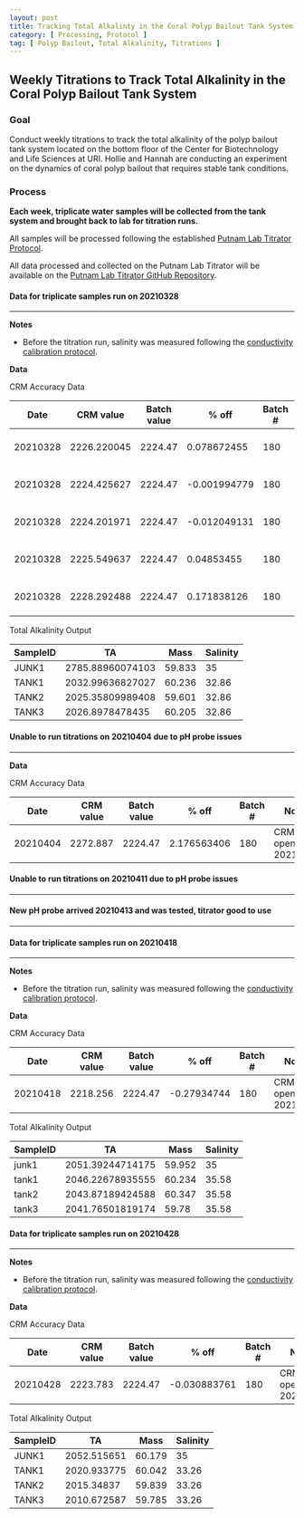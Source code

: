 ```yaml
---
layout: post
title: Tracking Total Alkalinty in the Coral Polyp Bailout Tank System
category: [ Processing, Protocol ]
tag: [ Polyp Bailout, Total Alkalinity, Titrations ]
---
```

## Weekly Titrations to Track Total Alkalinity in the Coral Polyp Bailout Tank System

### **Goal**
Conduct weekly titrations to track the total alkalinity of the polyp bailout tank system located on the bottom floor of the Center for Biotechnology and Life Sciences at URI. Hollie and Hannah are conducting an experiment on the dynamics of coral polyp bailout that requires stable tank conditions.

### **Process**

**Each week, triplicate water samples will be collected from the tank system and brought back to lab for titration runs.**

All samples will be processed following the established [Putnam Lab Titrator Protocol](https://github.com/Putnam-Lab/Lab_Management/blob/master/Lab_Resourses/Equipment_Protocols/Titrator_Protocols/Titrator_Protocol.md).

All data processed and collected on the Putnam Lab Titrator will be available on the [Putnam Lab Titrator GitHub Repository](https://github.com/Putnam-Lab/Titrator).


#### **Data for triplicate samples run on 20210328**
---

**Notes**
- Before the titration run, salinity was measured following the [conductivity calibration protocol](https://github.com/Putnam-Lab/Lab_Management/blob/master/Lab_Resourses/Equipment_Protocols/Orion_MultiParameter_Sensor_Protocol.md#Conductivity).

**Data**

CRM Accuracy Data

| Date     | CRM value   | Batch value | % off        | Batch # | Notes               |
|----------|-------------|-------------|--------------|---------|---------------------|
| 20210328 | 2226.220045 | 2224.47     | 0.078672455  | 180     | CRM opened 20210314 |
| 20210328 | 2224.425627 | 2224.47     | -0.001994779 | 180     | CRM opened 20210314 |
| 20210328 | 2224.201971 | 2224.47     | -0.012049131 | 180     | CRM opened 20210314 |
| 20210328 | 2225.549637 | 2224.47     | 0.04853455   | 180     | CRM opened 20210314 |
| 20210328 | 2228.292488 | 2224.47     | 0.171838126  | 180     | CRM opened 20210314 |


Total Alkalinity Output

| SampleID | TA               | Mass   | Salinity |
|----------|------------------|--------|----------|
| JUNK1    | 2785.88960074103 | 59.833 | 35       |
| TANK1    | 2032.99636827027 | 60.236 | 32.86    |
| TANK2    | 2025.35809989408 | 59.601 | 32.86    |
| TANK3    | 2026.8978478435  | 60.205 | 32.86    |


#### **Unable to run titrations on 20210404 due to pH probe issues**
---

**Data**

CRM Accuracy Data

| Date     | CRM value | Batch value | % off       | Batch # | Notes               |
|----------|-----------|-------------|-------------|---------|---------------------|
| 20210404 | 2272.887  | 2224.47     | 2.176563406 | 180     | CRM opened 20210404 |

#### **Unable to run titrations on 20210411 due to pH probe issues**
---

#### **New pH probe arrived 20210413 and was tested, titrator good to use**
---

#### **Data for triplicate samples run on 20210418**
---
**Notes**
- Before the titration run, salinity was measured following the [conductivity calibration protocol](https://github.com/Putnam-Lab/Lab_Management/blob/master/Lab_Resourses/Equipment_Protocols/Orion_MultiParameter_Sensor_Protocol.md#Conductivity).

**Data**

CRM Accuracy Data

| Date     | CRM value | Batch value | % off       | Batch # | Notes               |
|----------|-----------|-------------|-------------|---------|---------------------|
| 20210418 | 2218.256  | 2224.47     | -0.27934744 | 180     | CRM opened 20210418 |


Total Alkalinity Output

| SampleID | TA               | Mass   | Salinity |
|----------|------------------|--------|----------|
| junk1    | 2051.39244714175 | 59.952 | 35       |
| tank1    | 2046.22678935555 | 60.234 | 35.58    |
| tank2    | 2043.87189424588 | 60.347 | 35.58    |
| tank3    | 2041.76501819174 | 59.78  | 35.58    |


#### **Data for triplicate samples run on 20210428**
---
**Notes**
- Before the titration run, salinity was measured following the [conductivity calibration protocol](https://github.com/Putnam-Lab/Lab_Management/blob/master/Lab_Resourses/Equipment_Protocols/Orion_MultiParameter_Sensor_Protocol.md#Conductivity).

**Data**

CRM Accuracy Data

| Date     | CRM value | Batch value | % off       | Batch # | Notes               |
|----------|-----------|-------------|-------------|---------|---------------------|
| 20210428 | 2223.783  | 2224.47     | -0.030883761 | 180     | CRM opened 20210418 |


Total Alkalinity Output

| SampleID | TA               | Mass   | Salinity |
|----------|------------------|--------|----------|
| JUNK1    | 2052.515651 | 60.179 | 35       |
| TANK1    | 2020.933775 | 60.042 | 33.26    |
| TANK2    | 2015.34837 | 59.839 | 33.26    |
| TANK3    | 2010.672587 | 59.785  | 33.26   |
